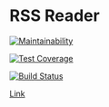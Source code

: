 # RSS Reader

[![Maintainability](https://api.codeclimate.com/v1/badges/a6f1fab39d5a5f506b32/maintainability)](https://codeclimate.com/github/AdrewBraz/frontend-project-lvl3/maintainability)

[![Test Coverage](https://api.codeclimate.com/v1/badges/a6f1fab39d5a5f506b32/test_coverage)](https://codeclimate.com/github/AdrewBraz/frontend-project-lvl3/test_coverage)

[![Build Status](https://travis-ci.org/AdrewBraz/frontend-project-lvl3.svg?branch=master)](https://travis-ci.org/AdrewBraz/frontend-project-lvl3)

[Link](http://infamous-regret.surge.sh/)